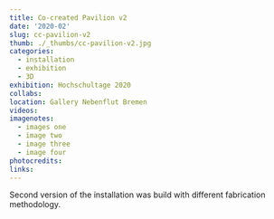 ```yaml
---
title: Co-created Pavilion v2
date: '2020-02'
slug: cc-pavilion-v2
thumb: ./_thumbs/cc-pavilion-v2.jpg
categories:
  - installation
  - exhibition
  - 3D
exhibition: Hochschultage 2020
collabs:
location: Gallery Nebenflut Bremen
videos:
imagenotes:
  - images one
  - image two
  - image three
  - image four
photocredits:
links:
---
```


Second version of the installation was build with different fabrication methodology. 

